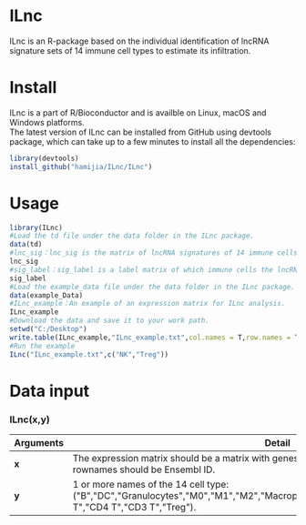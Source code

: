 # ILnc
ILnc is an R-package based on the individual identification of lncRNA signature sets of 14 immune cell types to estimate its infiltration.
# Install
ILnc is a part of R/Bioconductor and is availble on Linux, macOS and Windows platforms.<br>
The latest version of ILnc can be installed from GitHub using devtools package, which can take up to a few minutes to install all the dependencies:<br>
```r
library(devtools)
install_github("hamijia/ILnc/ILnc")
```
# Usage
```r
library(ILnc)
#Load the td file under the data folder in the ILnc package.
data(td)
#lnc_sig：lnc_sig is the matrix of lncRNA signatures of 14 immune cells.
lnc_sig
#sig_label：sig_label is a label matrix of which immune cells the lncRNA signatures belongs to.
sig_label
#Load the example_data file under the data folder in the ILnc package.
data(example_Data)
#ILnc_example：An example of an expression matrix for ILnc analysis.
ILnc_example
#Download the data and save it to your work path.
setwd("C:/Desktop")
write.table(ILnc_example,"ILnc_example.txt",col.names = T,row.names = T,quote=F,sep = "\t")
#Run the example
ILnc("ILnc_example.txt",c("NK","Treg"))
```
# Data input
### ILnc(x,y)
| **Arguments** | **Detail** |
| --- | --- |
| **x** | The expression matrix should be a matrix with genes in rows and samples in columns. The rownames should be Ensembl ID.|
| **y** | 1 or more names of the 14 cell type:("B","DC","Granulocytes","M0","M1","M2","Macrophage","Monocyte","Neutrophil","NK","CD8 T","CD4 T","CD3 T","Treg").|
